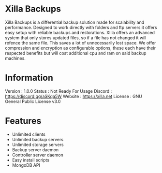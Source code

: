 # Xilla Backups

Xilla Backups is a differential backup solution made for scalability and performance. Designed to work directly with folders and ftp servers it offers easy setup with reliable backups and restorations. XIlla offers an advanced system that only stores updated files, so if a file has not changed it will refence the same file. This saves a lot of unnecessarily lost space. We offer compression and encryption as configurable options, these each have their respected benefits but will cost additional cpu and ram on said backup machines.

# Information
Version : 1.0.0
Status : Not Ready For Usage
Discord : https://discord.gg/aSKqa5W
Website : https://xilla.net
License : GNU General Public License v3.0

# Features
- Unlimited clients
- Unlimited backup servers
- Unlimited storage servers
- Backup server daemon
- Controller server daemon
- Easy install scripts
- MongoDB API
